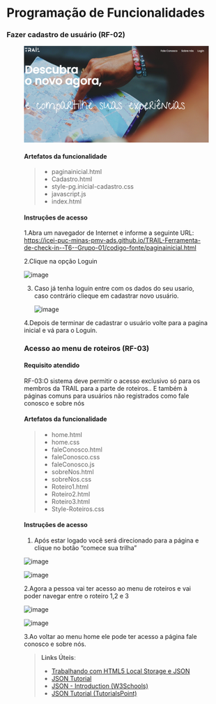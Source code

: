 # Programação de Funcionalidades

### Fazer cadastro de usuário (RF-02)

<figure> 
  <img src="/documentos/img/pagina inicial.png"
</figure> 

#### Artefatos da funcionalidade



> - paginainicial.html
> - Cadastro.html
> - style-pg.inicial-cadastro.css
> - javascript.js
> - index.html




#### Instruções de acesso

1.Abra um navegador de Internet e informe a seguinte URL: https://icei-puc-minas-pmv-ads.github.io/TRAIL-Ferramenta-de-check-in--T6--Grupo-01/codigo-fonte/paginainicial.html

2.Clique na opção Loguin

![image](https://github.com/ICEI-PUC-Minas-PMV-ADS/TRAIL-Ferramenta-de-check-in--T6--Grupo-01/assets/82191618/24566d1a-2fff-4a20-b8ca-7d24dc0d87eb)

3. Caso já tenha loguin entre com os dados do seu usario, caso contrário clieque em cadastrar novo usuário.

   ![image](https://github.com/ICEI-PUC-Minas-PMV-ADS/TRAIL-Ferramenta-de-check-in--T6--Grupo-01/assets/82191618/1118a506-8498-4d4b-811b-cc638da537c4)

4.Depois de terminar de cadastrar o usuário volte para a pagina inicial e vá para o Loguin.


### Acesso ao menu de roteiros  (RF-03)


#### Requisito atendido

RF-03:O sistema deve permitir o acesso exclusivo só para os membros da TRAIL para  a parte de roteiros.. E também à páginas comuns para usuários não registrados como fale conosco e sobre nós

#### Artefatos da funcionalidade

> - home.html
> - home.css
> - faleConosco.html
> - faleConosco.css
> - faleConosco.js
> - sobreNos.html
> - sobreNos.css
> - Roteiro1.html
> - Roteiro2.html
> - Roteiro3.html
> - Style-Roteiros.css



#### Instruções de acesso

1. Após estar logado você será direcionado para a página e clique no botão “comece sua trilha” 

![image](https://github.com/ICEI-PUC-Minas-PMV-ADS/TRAIL-Ferramenta-de-check-in--T6--Grupo-01/assets/82191618/5aa81841-f320-4961-ba58-dc8871ad25fd)


![image](https://github.com/ICEI-PUC-Minas-PMV-ADS/TRAIL-Ferramenta-de-check-in--T6--Grupo-01/assets/82191618/2b877500-4c88-4e4d-aaeb-0b17180316e6)


2.Agora a pessoa vai ter acesso ao menu de roteiros e vai poder navegar entre o roteiro 1,2 e 3 

![image](https://github.com/ICEI-PUC-Minas-PMV-ADS/TRAIL-Ferramenta-de-check-in--T6--Grupo-01/assets/82191618/b9433f62-6284-4cfa-a643-910db7b871af)

![image](https://github.com/ICEI-PUC-Minas-PMV-ADS/TRAIL-Ferramenta-de-check-in--T6--Grupo-01/assets/82191618/4d991c54-b038-424d-93f3-e564a9ce3ed0)


3.Ao voltar ao menu home ele pode ter acesso a página fale conosco e sobre nós.


> **Links Úteis**:
> - [Trabalhando com HTML5 Local Storage e JSON](https://www.devmedia.com.br/trabalhando-com-html5-local-storage-e-json/29045)
> - [JSON Tutorial](https://www.w3resource.com/JSON)
> - [JSON - Introduction (W3Schools)](https://www.w3schools.com/js/js_json_intro.asp)
> - [JSON Tutorial (TutorialsPoint)](https://www.tutorialspoint.com/json/index.htm)

